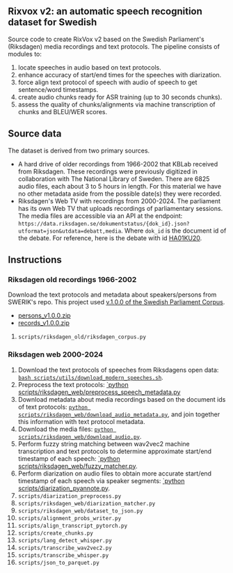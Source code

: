 ## Rixvox v2: an automatic speech recognition dataset for Swedish

Source code to create RixVox v2 based on the Swedish Parliament's (Riksdagen) media recordings and text protocols. The pipeline consists of modules to:  

1. locate speeches in audio based on text protocols.
2. enhance accuracy of start/end times for the speeches with diarization.
3. force align text protocol of speech with audio of speech to get sentence/word timestamps.
4. create audio chunks ready for ASR training (up to 30 seconds chunks).
5. assess the quality of chunks/alignments via machine transcription of chunks and BLEU/WER scores.

## Source data

The dataset is derived from two primary sources. 

* A hard drive of older recordings from 1966-2002 that KBLab received from Riksdagen. These recordings were previously digitized in collaboration with The National Library of Sweden. There are 6825 audio files, each about 3 to 5 hours in length. For this material we have no other metadata aside from the possible date(s) they were recorded.
* Riksdagen's Web TV with recordings from 2000-2024. The parliament has its own Web TV that uploads recordings of parliamentary sessions. The media files are accessible via an API at the endpoint: `https://data.riksdagen.se/dokumentstatus/{dok_id}.json?utformat=json&utdata=debatt,media`. Where `dok_id` is the document id of the debate. For reference, here is the debate with id [HA01KU20](https://data.riksdagen.se/dokumentstatus/HA01KU20.json?utformat=json&utdata=debatt,media). 

## Instructions


### Riksdagen old recordings 1966-2002

Download the text protocols and metadata about speakers/persons from SWERIK's repo. This project used [v.1.0.0 of the Swedish Parliament Corpus](https://github.com/swerik-project/the-swedish-parliament-corpus/releases/tag/v2024.04.26).

* [persons_v1.0.0.zip](https://github.com/swerik-project/the-swedish-parliament-corpus/releases/download/v2024.04.26/persons_v1.0.0.zip)
* [records_v1.0.0.zip](https://github.com/swerik-project/the-swedish-parliament-corpus/releases/download/v2024.04.26/records_v1.0.0.zip)

1. `scripts/riksdagen_old/riksdagen_corpus.py`

### Riksdagen web 2000-2024

1. Download the text protocols of speeches from Riksdagens open data: [`bash scripts/utils/download_modern_speeches.sh`](https://github.com/kb-labb/rixvox/blob/main/scripts/utils/download_modern_speeches.sh).
2. Preprocess the text protocols: [`python scripts/riksdagen_web/preprocess_speech_metadata.py](https://github.com/kb-labb/rixvox/blob/main/scripts/riksdagen_web/preprocess_speech_metadata.py)
3. Download metadata about media recordings based on the document ids of text protocols: [`python scripts/riksdagen_web/download_audio_metadata.py`](https://github.com/kb-labb/rixvox/blob/main/scripts/riksdagen_web/download_audio_metadata.py), and join together this information with text protocol metadata.
4. Download the media files: [`python scripts/riksdagen_web/download_audio.py`](https://github.com/kb-labb/rixvox/blob/main/scripts/riksdagen_web/download_audio.py).
5. Perform fuzzy string matching between wav2vec2 machine transcription and text protocols to determine approximate start/end timestamp of each speech: [`python scripts/riksdagen_web/fuzzy_matcher.py](https://github.com/kb-labb/rixvox/blob/main/scripts/riksdagen_web/fuzzy_matcher.py).
6. Perform diarization on audio files to obtain more accurate start/end timestamp of each speech via speaker segments: [`python scripts/diarization_pyannote.py](https://github.com/kb-labb/rixvox/blob/main/scripts/diarization_pyannote.py). 
7. `scripts/diarization_preprocess.py`
8. `scripts/riksdagen_web/diarization_matcher.py`
9. `scripts/riksdagen_web/dataset_to_json.py`
10. `scripts/alignment_probs_writer.py`
11. `scripts/align_transcript_pytorch.py`
12. `scripts/create_chunks.py`
13. `scripts/lang_detect_whisper.py`
14. `scripts/transcribe_wav2vec2.py`
15. `scripts/transcribe_whisper.py`
16. `scripts/json_to_parquet.py`